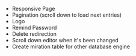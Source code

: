 - Responsive Page
- Pagination (scroll down to load next entries)
- Logo
- Remind Password
- Delete redirection
- Scroll down editor when it's been changed
- Create miration table for other database engine
